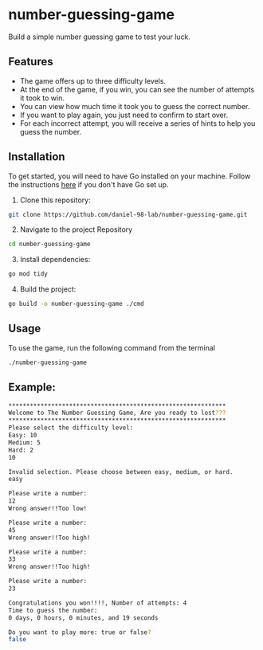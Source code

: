 # number-guessing-game

Build a simple number guessing game to test your luck.

## Features

- The game offers up to three difficulty levels.
- At the end of the game, if you win, you can see the number of attempts it took to win.
- You can view how much time it took you to guess the correct number.
- If you want to play again, you just need to confirm to start over.
- For each incorrect attempt, you will receive a series of hints to help you guess the number.

## Installation

To get started, you will need to have Go installed on your machine. Follow the instructions [here](https://golang.org/doc/install) if you don't have Go set up.

1. Clone this repository:
```bash
git clone https://github.com/daniel-98-lab/number-guessing-game.git
```

2. Navigate to the project Repository
```bash
cd number-guessing-game
```

3. Install dependencies:
```bash
go mod tidy
```

4. Build the project:
```bash
go build -o number-guessing-game ./cmd
```

## Usage
To use the game, run the following command from the terminal
```bash
./number-guessing-game
```

## Example:
```bash
*************************************************************
Welcome to The Number Guessing Game, Are you ready to lost???
*************************************************************
Please select the difficulty level: 
Easy: 10
Medium: 5
Hard: 2
10

Invalid selection. Please choose between easy, medium, or hard.
easy

Please write a number: 
12
Wrong answer!!Too low!

Please write a number: 
45
Wrong answer!!Too high!

Please write a number: 
33
Wrong answer!!Too high!

Please write a number: 
23

Congratulations you won!!!!, Number of attempts: 4
Time to guess the number:
0 days, 0 hours, 0 minutes, and 19 seconds

Do you want to play more: true or false?
false
```
